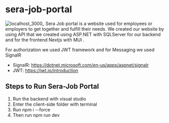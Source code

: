 # sera-job-portal
![localhost_3000_](https://user-images.githubusercontent.com/62254352/193445698-cd39080a-bb21-4de0-9305-2bacca5a36bf.png)
Sera Job portal is a website used for employees or employers to get together and fulfill their needs. We created our website by using API that we created using ASP.NET
with SQLServer for our backend and for the frontend Nextjs with MUI .

For authorization we used JWT framework and for Messaging we used SignalR
  - SignalR: https://dotnet.microsoft.com/en-us/apps/aspnet/signalr
  - JWT: https://jwt.io/introduction
  
  
 ## Steps to Run Sera-Job Portal
 1.  Run the backend with visual studio 
 2.  Enter the client-side folder with terminal
 3.  Run npm i --force
 4.  Then run npm run dev
